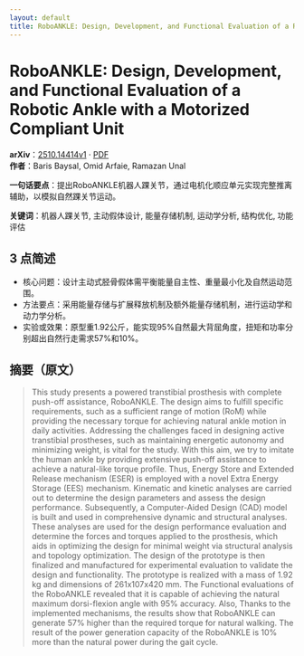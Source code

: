 ```yaml
---
layout: default
title: RoboANKLE: Design, Development, and Functional Evaluation of a Robotic Ankle with a Motorized Compliant Unit
---
```


# RoboANKLE: Design, Development, and Functional Evaluation of a Robotic Ankle with a Motorized Compliant Unit
**arXiv**：[2510.14414v1](https://arxiv.org/abs/2510.14414) · [PDF](https://arxiv.org/pdf/2510.14414.pdf)  
**作者**：Baris Baysal, Omid Arfaie, Ramazan Unal  

**一句话要点**：提出RoboANKLE机器人踝关节，通过电机化顺应单元实现完整推离辅助，以模拟自然踝关节运动。

**关键词**：机器人踝关节, 主动假体设计, 能量存储机制, 运动学分析, 结构优化, 功能评估

## 3 点简述
- 核心问题：设计主动式胫骨假体需平衡能量自主性、重量最小化及自然运动范围。
- 方法要点：采用能量存储与扩展释放机制及额外能量存储机制，进行运动学和动力学分析。
- 实验或效果：原型重1.92公斤，能实现95%自然最大背屈角度，扭矩和功率分别超出自然行走需求57%和10%。

## 摘要（原文）

> This study presents a powered transtibial prosthesis with complete push-off
> assistance, RoboANKLE. The design aims to fulfill specific requirements, such
> as a sufficient range of motion (RoM) while providing the necessary torque for
> achieving natural ankle motion in daily activities. Addressing the challenges
> faced in designing active transtibial prostheses, such as maintaining energetic
> autonomy and minimizing weight, is vital for the study. With this aim, we try
> to imitate the human ankle by providing extensive push-off assistance to
> achieve a natural-like torque profile. Thus, Energy Store and Extended Release
> mechanism (ESER) is employed with a novel Extra Energy Storage (EES) mechanism.
> Kinematic and kinetic analyses are carried out to determine the design
> parameters and assess the design performance. Subsequently, a Computer-Aided
> Design (CAD) model is built and used in comprehensive dynamic and structural
> analyses. These analyses are used for the design performance evaluation and
> determine the forces and torques applied to the prosthesis, which aids in
> optimizing the design for minimal weight via structural analysis and topology
> optimization. The design of the prototype is then finalized and manufactured
> for experimental evaluation to validate the design and functionality. The
> prototype is realized with a mass of 1.92 kg and dimensions of 261x107x420 mm.
> The Functional evaluations of the RoboANKLE revealed that it is capable of
> achieving the natural maximum dorsi-flexion angle with 95% accuracy. Also,
> Thanks to the implemented mechanisms, the results show that RoboANKLE can
> generate 57% higher than the required torque for natural walking. The result of
> the power generation capacity of the RoboANKLE is 10% more than the natural
> power during the gait cycle.

